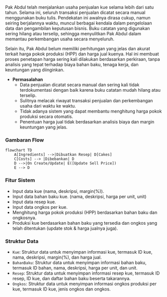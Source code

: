 Pak Abdul telah menjalankan usaha penjualan kue selama lebih dari satu tahun. Selama ini, seluruh transaksi penjualan dicatat secara manual menggunakan buku tulis. Pendekatan ini awalnya dirasa cukup, namun seiring berjalannya waktu, muncul berbagai kendala dalam pengelolaan data dan pengambilan keputusan bisnis. Buku catatan yang digunakan sering hilang atau terselip, sehingga menyulitkan Pak Abdul dalam memantau perkembangan usaha secara menyeluruh.

Selain itu, Pak Abdul belum memiliki perhitungan yang jelas dan akurat terkait harga pokok produksi (HPP) dan harga jual kuenya. Hal ini membuat proses penetapan harga sering kali dilakukan berdasarkan perkiraan, tanpa analisis yang tepat terhadap biaya bahan baku, tenaga kerja, dan keuntungan yang diinginkan.

- **Permasalahan**
    - Data penjualan dicatat secara manual dan sering kali tidak terdokumentasi dengan baik karena buku catatan mudah hilang atau terselip.
    - Sulitnya melacak riwayat transaksi penjualan dan perkembangan usaha dari waktu ke waktu.
    - Tidak adanya sistem yang dapat membantu menghitung harga pokok produksi secara otomatis.
    - Penentuan harga jual tidak berdasarkan analisis biaya dan margin keuntungan yang jelas.


### Gambaran Flow

```mermaid
flowchart TD
    A[Ingredients] -->|Dibuatkan Resep| D[Cakes]
    C[Costs] --> |Dibebankan| D
    D -->|On Create/Update| E([Update Sell Price])
    E --> D
```

### Fitur Sistem
- Input data kue (nama, deskripsi, margin(%)).
- Input data bahan baku kue. (nama, deskripsi, harga per unit, unit)
- Input data resep kue.
- Input data ongkos per kue.
- Menghitung harga pokok produksi (HPP) berdasarkan bahan baku dan ongkosnya.
- Produksi kue berdasarkan bahan baku yang tersedia dan ongkos yang telah ditentukan (update stok & harga jualnya juga).

### Struktur Data 
- `Kue`: Struktur data untuk menyimpan informasi kue, termasuk ID kue, nama, deskripsi, margin(%), dan harga jual.
- `BahanBaku`: Struktur data untuk menyimpan informasi bahan baku, termasuk ID bahan, nama, deskripsi, harga per unit, dan unit.
- `Resep`: Struktur data untuk menyimpan informasi resep kue, termasuk ID resep, ID kue, dan daftar bahan baku beserta takarannya.
- `Ongkos`: Struktur data untuk menyimpan informasi ongkos produksi per kue, termasuk ID kue, jenis ongkos dan ongkos.